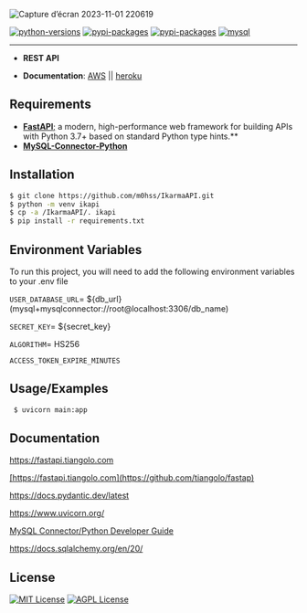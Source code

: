 

![Capture d’écran 2023-11-01 220619](https://github.com/m0hss/IkarmaAPI/assets/60576085/f9115c78-7a53-44e2-b89f-984a3c7c3042)



[![python-versions](https://img.shields.io/badge/python-3.8_%7C_3.9_%7C3.10_%7C_3.11-green)](https://www.python.org/downloads/)
[![pypi-packages](https://img.shields.io/badge/pypi_package-v0.104.1-green)]([https://choosealicense.com/licenses/mit/](https://packaging.python.org/en/latest/tutorials/packaging-projects/))
[![pypi-packages](https://img.shields.io/badge/fastapi-0.98.1-green)]([https://github.com/tiangolo/fastapi)
[![mysql](https://img.shields.io/badge/MySQL-5.7-green)](https://dev.mysql.com/downloads/mysql/)

---

- **REST API**

- **Documentation**: [AWS](http://ec2-16-170-146-217.eu-north-1.compute.amazonaws.com/redoc) || [heroku](https://ec2-16-170-146-217.eu-north-1.compute.amazonaws.com/redoc)
  
## Requirements

- [**FastAPI**;](https://github.com/tiangolo/fastap) a modern, high-performance web framework for building APIs with Python 3.7+ based on standard Python type hints.**
- [**MySQL-Connector-Python**](https://dev.mysql.com/doc/connector-python/en/)



## Installation

```bash
$ git clone https://github.com/m0hss/IkarmaAPI.git
$ python -m venv ikapi
$ cp -a /IkarmaAPI/. ikapi
$ pip install -r requirements.txt 
```

## Environment Variables

To run this project, you will need to add the following environment variables to your .env file

`USER_DATABASE_URL`= ${db_url} (mysql+mysqlconnector://root@localhost:3306/db_name)

`SECRET_KEY`= ${secret_key}

`ALGORITHM`= HS256

`ACCESS_TOKEN_EXPIRE_MINUTES`

## Usage/Examples 

```bash
 $ uvicorn main:app
```


## Documentation

 <a href="https://fastapi.tiangolo.com" target="_blank">https://fastapi.tiangolo.com</a>
 
 <a href="https://github.com/tiangolo/fastap" target="_blank">[https://fastapi.tiangolo.com](https://github.com/tiangolo/fastap)</a>
 
 <a href="https://docs.pydantic.dev/latest" target="_blank">https://docs.pydantic.dev/latest</a>
 
 <a href="https://www.uvicorn.org" target="_blank">https://www.uvicorn.org/</a>
 
 <a href="https://dev.mysql.com/doc/connector-python/en/" target="_blank">MySQL Connector/Python Developer Guide</a>
 
 <a href="https://docs.sqlalchemy.org/en/20/" target="_blank">https://docs.sqlalchemy.org/en/20/</a>
 


## License

[![MIT License](https://img.shields.io/badge/License-MIT-green.svg)](https://choosealicense.com/licenses/mit/)
[![AGPL License](https://img.shields.io/badge/license-AGPL-blue.svg)](http://www.gnu.org/licenses/agpl-3.0)

